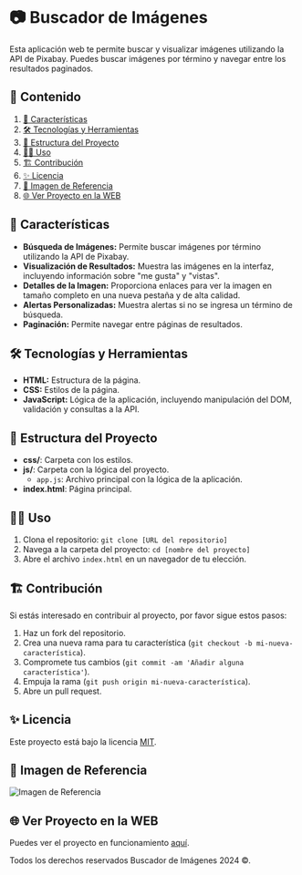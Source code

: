# 📷 Buscador de Imágenes

Esta aplicación web te permite buscar y visualizar imágenes utilizando la API de Pixabay. Puedes buscar imágenes por término y navegar entre los resultados paginados.

## 🎯 Contenido

1. [📝 Características](#-características)
2. [🛠️ Tecnologías y Herramientas](#-tecnologías-y-herramientas)
3. [🚀 Estructura del Proyecto](#-estructura-del-proyecto)
4. [🧑‍💻 Uso](#-uso)
5. [🏗️ Contribución](#-contribución)
6. [✨ Licencia](#-licencia)
7. [🙈 Imagen de Referencia](#-imagen-de-referencia)
8. [🌐 Ver Proyecto en la WEB](#-ver-proyecto-en-la-web)

## 📝 Características

- **Búsqueda de Imágenes:** Permite buscar imágenes por término utilizando la API de Pixabay.
- **Visualización de Resultados:** Muestra las imágenes en la interfaz, incluyendo información sobre "me gusta" y "vistas".
- **Detalles de la Imagen:** Proporciona enlaces para ver la imagen en tamaño completo en una nueva pestaña y de alta calidad.
- **Alertas Personalizadas:** Muestra alertas si no se ingresa un término de búsqueda.
- **Paginación:** Permite navegar entre páginas de resultados.

## 🛠️ Tecnologías y Herramientas

- **HTML:** Estructura de la página.
- **CSS:** Estilos de la página.
- **JavaScript:** Lógica de la aplicación, incluyendo manipulación del DOM, validación y consultas a la API.

## 🚀 Estructura del Proyecto

- **css/**: Carpeta con los estilos.
- **js/**: Carpeta con la lógica del proyecto.
  - `app.js`: Archivo principal con la lógica de la aplicación.
- **index.html**: Página principal.

## 🧑‍💻 Uso

1. Clona el repositorio: `git clone [URL del repositorio]`
2. Navega a la carpeta del proyecto: `cd [nombre del proyecto]`
3. Abre el archivo `index.html` en un navegador de tu elección.

## 🏗️ Contribución

Si estás interesado en contribuir al proyecto, por favor sigue estos pasos:

1. Haz un fork del repositorio.
2. Crea una nueva rama para tu característica (`git checkout -b mi-nueva-característica`).
3. Compromete tus cambios (`git commit -am 'Añadir alguna característica'`).
4. Empuja la rama (`git push origin mi-nueva-característica`).
5. Abre un pull request.

## ✨ Licencia

Este proyecto está bajo la licencia [MIT](https://opensource.org/licenses/MIT).

## 🙈 Imagen de Referencia

![Imagen de Referencia](https://i.postimg.cc/xdVfWN7y/Buscador-de-imagenes.png)

## 🌐 Ver Proyecto en la WEB

Puedes ver el proyecto en funcionamiento [aquí](https://jmatochepascual.github.io/Buscador-de-imagenes/).

Todos los derechos reservados Buscador de Imágenes 2024 ©.

